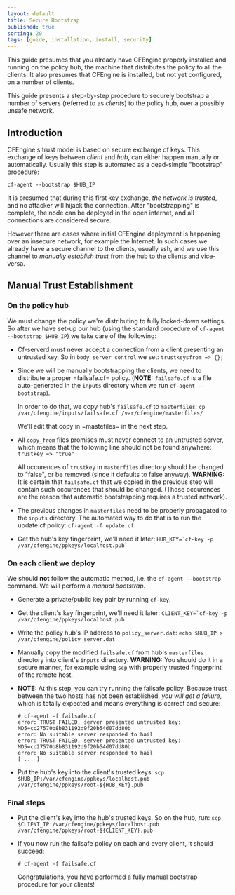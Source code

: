 ```yaml
---
layout: default
title: Secure Bootstrap
published: true
sorting: 20
tags: [guide, installation, install, security]
---
```



This guide presumes that you already have CFEngine properly installed
and running on the policy hub, the machine that distributes the policy
to all the clients. It also presumes that CFEngine is installed, but not
yet configured, on a number of clients.

This guide presents a step-by-step procedure to securely bootstrap a
number of servers (referred to as *clients*) to the policy hub, over a
possibly unsafe network.


## Introduction ##

CFEngine's trust model is based on secure exchange of keys. This
exchange of keys between *client* and *hub*, can either happen manually
or automatically. Usually this step is automated as a dead-simple
"bootstrap" procedure:

```cf-agent --bootstrap $HUB_IP```

It is presumed that during this first key exchange, *the network is
trusted*, and no attacker will hijack the connection. After
"bootstrapping" is complete, the node can be deployed in the open
internet, and all connections are considered secure.

However there are cases where initial CFEngine deployment is happening
over an insecure network, for example the Internet. In such cases we
already have a secure channel to the clients, usually ssh, and we use
this channel to *manually establish trust* from the hub to the clients
and vice-versa.

## Manual Trust Establishment ##

### On the policy hub ###

We must change the policy we're distributing to fully locked-down
settings. So after we have set-up our hub (using the standard procedure
of ```cf-agent --bootstrap $HUB_IP```) we take care of the following:

* Cf-serverd must never accept a connection from a client presenting an
  untrusted key.  So in `body server control` we set:
  ```trustkeysfrom => {};```

* Since we will be manually bootstrapping the clients, we need to
  distribute a proper =failsafe.cf= policy. (**NOTE:**
  `failsafe.cf` is a file auto-generated in the `inputs` directory when
  we run ```cf-agent --bootstrap```).

  In order to do that, we copy hub's `failsafe.cf` to `masterfiles`:
  ```cp /var/cfengine/inputs/failsafe.cf /var/cfengine/masterfiles/```

  We'll edit that copy in =mastefiles= in the next step.

* All `copy_from` files promises must never connect to an untrusted
  server, which means that the following line should not be found
  anywhere:
  ```trustkey => "true"```

  All occurences of `trustkey` in `masterfiles` directory should be
  changed to "false", or be removed (since it defaults to false
  anyway). **WARNING:** It is certain that `failsafe.cf` that we copied in
  the previous step will contain such occurences that should be
  changed. (Those occurences are the reason that automatic bootstrapping
  requires a trusted network).

* The previous changes in `masterfiles` need to be properly propagated
  to the `inputs` directory. The automated way to do that is to run the
  update.cf policy:
  ```cf-agent -f update.cf```

* Get the hub's key fingerprint, we'll need it later:
  ```HUB_KEY=`cf-key -p /var/cfengine/ppkeys/localhost.pub` ```

### On each client we deploy ###

We should **not** follow the automatic method, i.e. the
```cf-agent --bootstrap``` command. We will perform a
*manual bootstrap*.

* Generate a private/public key pair by running `cf-key`.

* Get the client's key fingerprint, we'll need it later:
  ```CLIENT_KEY=`cf-key -p /var/cfengine/ppkeys/localhost.pub` ```

* Write the policy hub's IP address to `policy_server.dat`:
  ```echo $HUB_IP > /var/cfengine/policy_server.dat```

* Manually copy the modified `failsafe.cf` from hub's `masterfiles`
  directory into client's `inputs` directory. **WARNING:** You should do
  it in a secure manner, for example using `scp` with properly trusted
  fingerprint of the remote host.

* **NOTE:** At this step, you can try running the failsafe policy. Because
  trust between the two hosts has not been established, *you will get a
  failure*, which is totally expected and means everything is correct
  and secure:
  ```
  # cf-agent -f failsafe.cf
  error: TRUST FAILED, server presented untrusted key: MD5=cc27570b8b831192d9f20b54d07dd80b
  error: No suitable server responded to hail
  error: TRUST FAILED, server presented untrusted key: MD5=cc27570b8b831192d9f20b54d07dd80b
  error: No suitable server responded to hail
  [ ... ]
  ```

* Put the hub's key into the client's trusted keys:
  ```scp $HUB_IP:/var/cfengine/ppkeys/localhost.pub /var/cfengine/ppkeys/root-${HUB_KEY}.pub```

### Final steps ###

* Put the client's key into the hub's trusted keys. So
  on the hub, run:
  ```scp $CLIENT_IP:/var/cfengine/ppkeys/localhost.pub /var/cfengine/ppkeys/root-${CLIENT_KEY}.pub```

* If you now run the failsafe policy on each and every client, it should
  succeed:
  ```
  # cf-agent -f failsafe.cf
  ```


  Congratulations, you have performed a fully manual bootstrap procedure
  for your clients!




